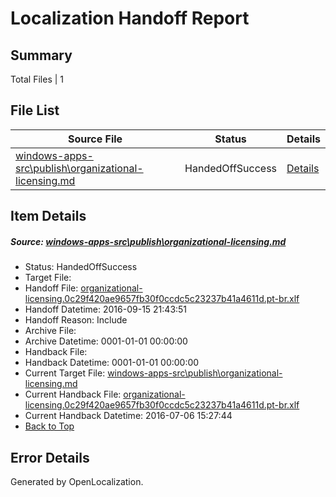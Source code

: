 # <a name='report-top'></a> Localization Handoff Report

## Summary
 Total Files | 1

## File List
 Source File | Status | Details 
 ----------- | ------ | ------- 
 [windows-apps-src\publish\organizational-licensing.md](https://github.com/Microsoft/windows-apps/blob/4a297b7a2a2383a825a848ed6939f9743733253f/windows-apps-src/publish/organizational-licensing.md) | HandedOffSuccess | [Details](#f3c1ee23e53e3c31a577eb3be03e3fc3055f1ec25095)

## Item Details
##### <a name='f3c1ee23e53e3c31a577eb3be03e3fc3055f1ec25095'></a> Source: [windows-apps-src\publish\organizational-licensing.md](https://github.com/Microsoft/windows-apps/blob/4a297b7a2a2383a825a848ed6939f9743733253f/windows-apps-src/publish/organizational-licensing.md)
* Status: HandedOffSuccess
* Target File: 
* Handoff File: [organizational-licensing.0c29f420ae9657fb30f0ccdc5c23237b41a4611d.pt-br.xlf](https://github.com/Microsoft/WDG.handoff/blob/bc3a7d588c7ff4f62ce6522ee2338c57fd3db53b/ol-handoff/Microsoft/windows-apps.pt-br/master/organizational-licensing.0c29f420ae9657fb30f0ccdc5c23237b41a4611d.pt-br.xlf)
* Handoff Datetime: 2016-09-15 21:43:51
* Handoff Reason: Include
* Archive File: 
* Archive Datetime: 0001-01-01 00:00:00
* Handback File: 
* Handback Datetime: 0001-01-01 00:00:00
* Current Target File: [windows-apps-src\publish\organizational-licensing.md](https://github.com/Microsoft/windows-apps.pt-br/blob/b7cc1700e5930854bd1f5cdef3b4a27520adc15a/windows-apps-src/publish/organizational-licensing.md)
* Current Handback File: [organizational-licensing.0c29f420ae9657fb30f0ccdc5c23237b41a4611d.pt-br.xlf](https://github.com/Microsoft/WDG.handback/blob/7d943cc6c136850b0652613949438de118f8068c/ol-handback/Microsoft/windows-apps.pt-br/master/organizational-licensing.0c29f420ae9657fb30f0ccdc5c23237b41a4611d.pt-br.xlf)
* Current Handback Datetime: 2016-07-06 15:27:44
* [Back to Top](#report-top)


## Error Details

Generated by OpenLocalization.

